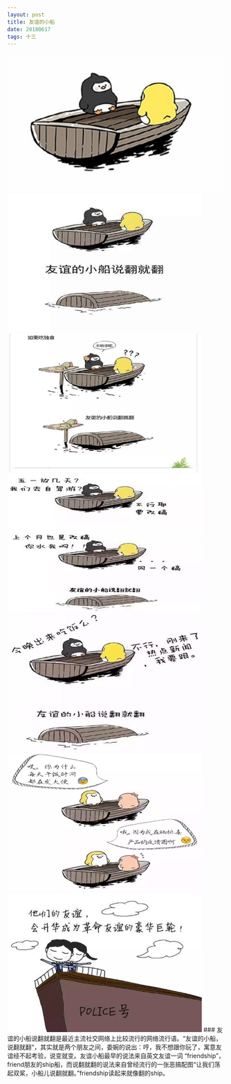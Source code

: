 ```yaml
---
layout: post
title: 友谊的小船
date: 20180617
tags: 十三   
---
```

<img src="/haidao/y1.jpg" height="320" width="900"> 
<img src="/haidao/y2.jpg" height="320" width="450">
<img src="/haidao/y3.jpg" height="320" width="450">
<img src="/haidao/y4.jpg" height="320" width="450">
<img src="/haidao/y5.jpg" height="320" width="450">
<img src="/haidao/y6.jpg" height="320" width="450">
<img src="/haidao/y7.jpg" height="320" width="450">
###
友谊的小船说翻就翻是最近主流社交网络上比较流行的网络流行语。“友谊的小船，说翻就翻“，其实就是两个朋友之间，委婉的说出：哼，我不想跟你玩了，寓意友谊经不起考验，说变就变。友谊小船最早的说法来自英文友谊一词 “friendship”，friend朋友的ship船，而说翻就翻的说法来自曾经流行的一张恶搞配图“让我们荡起双桨，小船儿说翻就翻。”friendship读起来就像翻的ship。

